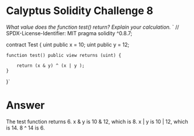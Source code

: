 # Calyptus Solidity Challenge 8
*What value does the function test() return? Explain your calculation.*
`
// SPDX-License-Identifier: MIT
pragma solidity ^0.8.7;

contract Test {
    uint public x = 10;
    uint public y = 12;

    function test() public view returns (uint) {
    
        return (x & y) ^ (x | y );
    }

}`

# Answer
The test function returns 6.
x & y is 10 & 12, which is 8.
x | y is 10 | 12, which is 14.
8 ^ 14 is 6.
